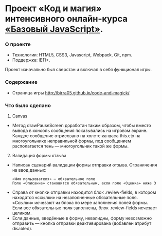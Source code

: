 # Проект «Код и магия» интенсивного онлайн-курса [«Базовый JavaScript»](https://htmlacademy.ru/intensive/javascript).

### О проекте
* Технологии: HTML5, CSS3, Javascript, Webpack, Git, npm.
* Поддержка:  IE11+.

Проект изначально был сверстан и включал в себя функционал игры.

### Содержание
* Страница игры http://birra05.github.io/code-and-magick/

### Что было сделано
1. Canvas
  * Метод drawPauseScreen доработан таким образом, чтобы вместо вывода в консоль сообщения показывались на игровом экране. Каждое сообщение отрисовано на холсте канваса this.ctx на многоугольнике неправильной формы, под сообщением располагается тень — многоугольник такой же формы.
2. Валидация формы отзыва
  * Написан сценарий валидации формы отправки отзыва. Ограничения на ввод данных:
    ```
    «Имя пользователя» — обязательное поле
    Поле «Описание» становится обязательным, если поле «Оценка» ниже 3
    ```
  * Справа от кнопки отправки находится блок .review-fields, в котором находятся «ссылки» на незаполненные обязательные поля. «Ссылки» исчезают из блока по мере заполнения полей формы. Если все обязательные поля заполнены, блок .review-fields исчезает целиком.
  * Если данные, введённые в форму, невалидны, форму невозможно отправить — кнопка отправки деактивирована (добавлен атрибут disabled).
